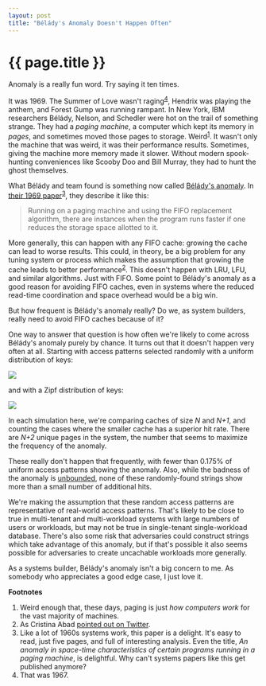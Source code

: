 ```yaml
---
layout: post
title: "Bélády's Anomaly Doesn't Happen Often"
---
```


{{ page.title }}
================

<p class="meta">Anomaly is a really fun word. Try saying it ten times.</p>

It was 1969. The Summer of Love wasn't raging<sup>[4](#foot4)</sup>, Hendrix was playing the anthem, and Forest Gump was running rampant. In New York, IBM researchers Bélády, Nelson, and Schedler were hot on the trail of something strange. They had a *paging machine*, a computer which kept its memory in *pages*, and sometimes moved those pages to storage. Weird<sup>[1](#foot1)</sup>. It wasn't only the machine that was weird, it was their performance results. Sometimes, giving the machine more memory made it slower. Without modern spook-hunting conveniences like Scooby Doo and Bill Murray, they had to hunt the ghost themselves.

What Bélády and team found is something now called [Bélády's anomaly](https://en.wikipedia.org/wiki/B%C3%A9l%C3%A1dy%27s_anomaly). In [their 1969 paper](https://dl.acm.org/doi/10.1145/363011.363155)<sup>[3](#foot3)</sup>, they describe it like this:

> Running on a paging machine and using the FIFO replacement algorithm, there are instances when the program runs faster if one reduces the storage space allotted to it.

More generally, this can happen with any FIFO cache: growing the cache can lead to worse results. This could, in theory, be a big problem for any tuning system or process which makes the assumption that growing the cache leads to better performance<sup>[2](#foot2)</sup>. This doesn't happen with LRU, LFU, and similar algorithms. Just with FIFO. Some point to Bélády's anomaly as a good reason for avoiding FIFO caches, even in systems where the reduced read-time coordination and space overhead would be a big win.

But how frequent is Bélády's anomaly really? Do we, as system builders, really need to avoid FIFO caches because of it?

One way to answer that question is how often we're likely to come across Bélády's anomaly purely by chance. It turns out that it doesn't happen very often at all. Starting with access patterns selected randomly with a uniform distribution of keys:

![](/blog/images/belady_freq_unif.png)

and with a Zipf distribution of keys:

![](/blog/images/belady_freq_zipf.png)

In each simulation here, we're comparing caches of size *N* and *N+1*, and counting the cases where the smaller cache has a superior hit rate. There are *N+2* unique pages in the system, the number that seems to maximize the frequency of the anomaly.

These really don't happen that frequently, with fewer than 0.175% of uniform access patterns showing the anomaly. Also, while the badness of the anomaly is [unbounded](https://arxiv.org/abs/1003.1336), none of these randomly-found strings show more than a small number of additional hits.

We're making the assumption that these random access patterns are representative of real-world access patterns. That's likely to be close to true in multi-tenant and multi-workload systems with large numbers of users or workloads, but may not be true in single-tenant single-workload database. There's also some risk that adversaries could construct strings which take advantage of this anomaly, but if that's possible it also seems possible for adversaries to create uncachable workloads more generally.

As a systems builder, Bélády's anomaly isn't a big concern to me. As somebody who appreciates a good edge case, I just love it.

**Footnotes**

1. <a name="foot1"></a> Weird enough that, these days, paging is just *how computers work* for the vast majority of machines.
2. <a name="foot2"></a> As Cristina Abad [pointed out on Twitter](https://twitter.com/cabad3/status/1672071784328314880).
3. <a name="foot3"></a> Like a lot of 1960s systems work, this paper is a delight. It's easy to read, just five pages, and full of interesting analysis. Even the title, *An anomaly in space-time characteristics of certain programs running in a paging machine*, is delightful. Why can't systems papers like this get published anymore?
1. <a name="foot4"></a> That was 1967.